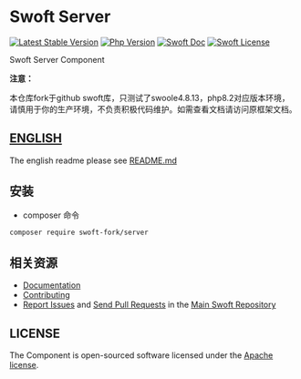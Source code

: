 # Swoft Server

[![Latest Stable Version](http://img.shields.io/packagist/v/swoft/server.svg)](https://packagist.org/packages/swoft/server)
[![Php Version](https://img.shields.io/badge/php-%3E=8.0-brightgreen.svg?maxAge=2592000)](https://secure.php.net/)
[![Swoft Doc](https://img.shields.io/badge/docs-passing-green.svg?maxAge=2592000)](https://www.swoft.org/docs)
[![Swoft License](https://img.shields.io/hexpm/l/plug.svg?maxAge=2592000)](https://github.com/swoft-cloud/swoft/blob/master/LICENSE)

Swoft Server Component


**注意：**

本仓库fork于github swoft库，只测试了swoole4.8.13，php8.2对应版本环境，请慎用于你的生产环境，不负责积极代码维护。如需查看文档请访问原框架文档。


## [ENGLISH](README.md)

The english readme please see [README.md](README.md)

## 安装

- composer 命令

```bash
composer require swoft-fork/server
```

## 相关资源

* [Documentation](https://swoft.org/docs)
* [Contributing](https://github.com/swoft-cloud/swoft/blob/master/CONTRIBUTING.md)
* [Report Issues][issues] and [Send Pull Requests][pulls] in the [Main Swoft Repository][repository]

[pulls]: https://github.com/swoft-cloud/swoft-component/pulls
[repository]: https://github.com/swoft-cloud/swoft
[issues]: https://github.com/swoft-cloud/swoft/issues

## LICENSE

The Component is open-sourced software licensed under the [Apache license](LICENSE).
